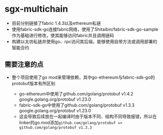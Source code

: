 # sgx-multichain

* 目前分别链接了fabric 1.4.3以及ethereum私链
* 使用fabric-sdk-go连接fabric网络，使用了Shitaibin/fabric-sdk-go-sample作为基础进行修改，使其能够访问fabric并且调用链码
* 构建以太坊私链并使用go、rpc访问其后端，能够使用自带方法或调用部署的智能合约

## 需要注意的点

* 整个项目使用了go mod来管理依赖，其中go-ethereum与fabric-sdk-go的protobuf版本有所区别

  * go-ethereum中使用了github.com/golang/protobuf v1.4.2    google.golang.org/protobuf v1.23.0
  * fabric-sdk-go中使用了github.com/golang/protobuf v1.3.3    google.golang.org/protobuf v1.23.0
  * 这会导致后续放在一起编译时由于版本不同、结构不同导致报错，所以在linker的go.mod添加`github.com/golang/protobuf => github.com/golang/protobuf v1.3.3`

  

